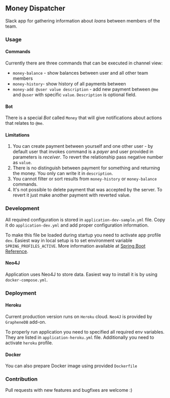 ## Money Dispatcher

Slack app for gathering information about _loans_ between members of the team.

### Usage
#### Commands
Currently there are three commands that can be executed in channel view:
* `money-balance` - show balances between user and all other team members
* `money-history`- show history of all payments between 
* `money-add @user value description` - add new payment between `@me` and `@user` with specific `value`. `Description` is optional field.

#### Bot
There is a special _Bot_ called `Money` that will give notifications about actions that relates to `@me`.

#### Limitations
1. You can create payment between yourself and one other user - by default user that invokes command is a _payer_ and user provided in parameters is _receiver_. To revert the relationship pass negative number as `value`.  
2. There is no distinguish between payment for something and returning the money. You only can write it in `description`.
3. You cannot filter or sort results from `money-history` or `money-balance` commands.
4. It's not possible to delete payment that was accepted by the server. To revert it just make another payment with reverted value. 

### Development
All required configuration is stored in `application-dev-sample.yml` file. Copy it do `application-dev.yml` and add proper configuration information.

To make this file be loaded during startup you need to activate app profile `dev`. Easiest way in local setup is to set environment variable `SPRING_PROFILES_ACTIVE`. More information available at [Spring Boot Reference](https://docs.spring.io/spring-boot/docs/current/reference/html/boot-features-profiles.html).

#### Neo4J
Application uses Neo4J to store data. Easiest way to install it is by using `docker-compose.yml`.

### Deployment
#### Heroku
Current production version runs on `Heroku` cloud. `Neo4J` is provided by `GrapheneDB` add-on.

To properly run application you need to specified all required env variables. They are listed in `application-heroku.yml` file.
Additionally you need to activate `heroku` profile.
#### Docker
You can also prepare Docker image using provided `Dockerfile`

### Contribution
Pull requests with new features and bugfixes are welcome :)